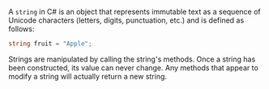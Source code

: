 A `string` in C# is an object that represents immutable text as a sequence of Unicode characters (letters, digits, punctuation, etc.) and is defined as follows:

```csharp
string fruit = "Apple";
```

Strings are manipulated by calling the string's methods. Once a string has been constructed, its value can never change. Any methods that appear to modify a string will actually return a new string.

